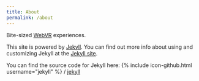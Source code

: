 ```yaml
---
title: About
permalink: /about
---
```


Bite-sized [WebVR](https://webvr.rocks/) experiences.

This site is powered by [Jekyll](https://jekyllrb.com/). You can find out more info about using and customizing Jekyll at the [Jekyll site](https://jekyllrb.com/).

You can find the source code for Jekyll here: {% include icon-github.html username="jekyll" %} / [jekyll](https://github.com/jekyll/jekyll)
